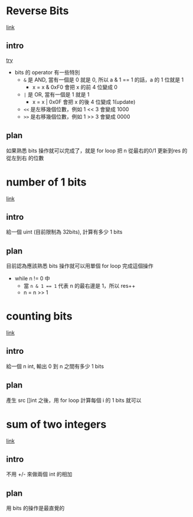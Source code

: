 # Reverse Bits
[link](https://leetcode.com/problems/reverse-bits/)

## intro
[try](https://medium.com/learning-the-go-programming-language/bit-hacking-with-go-e0acee258827)
- bits 的 operator 有一些特別
    - `&` 是 AND, 當有一個是 0 就是 0, 所以 a & 1 == 1 的話，a 的 1 位就是 1
        - x = x & 0xF0 會把 x 的前 4 位變成 0
    - `|` 是 OR, 當有一個是 1 就是 1
        - x = x | 0x0F 會把 x 的後 4 位變成 1(update)
    - `<<` 是左移幾個位數，例如 1 << 3 會變成 1000
    - `>>` 是右移幾個位數，例如 1 >> 3 會變成 0000

## plan
如果熟悉 bits 操作就可以完成了，就是 for loop 把 n 從最右的0/1 更新到res 的從左到右 的位數

# number of 1 bits
[link](https://leetcode.com/problems/number-of-1-bits/)

## intro
給一個 uint (目前限制為 32bits), 計算有多少 1 bits

## plan
目前認為應該熟悉 bits 操作就可以用單個 for loop 完成這個操作
- while n != 0 中
    - 當 `n & 1 == 1` 代表 n 的最右邊是 1，所以 res++
    - n = n >> 1

# counting bits
[link](https://leetcode.com/problems/counting-bits/)

## intro
給一個 n int, 輸出 0 到 n 之間有多少 1 bits

## plan
產生 src []int 之後，用 for loop 計算每個 i 的 1 bits 就可以

# sum of two integers
[link](https://leetcode.com/problems/sum-of-two-integers/)

## intro
不用 +/- 來做兩個 int 的相加

## plan
用 bits 的操作是最直覺的
